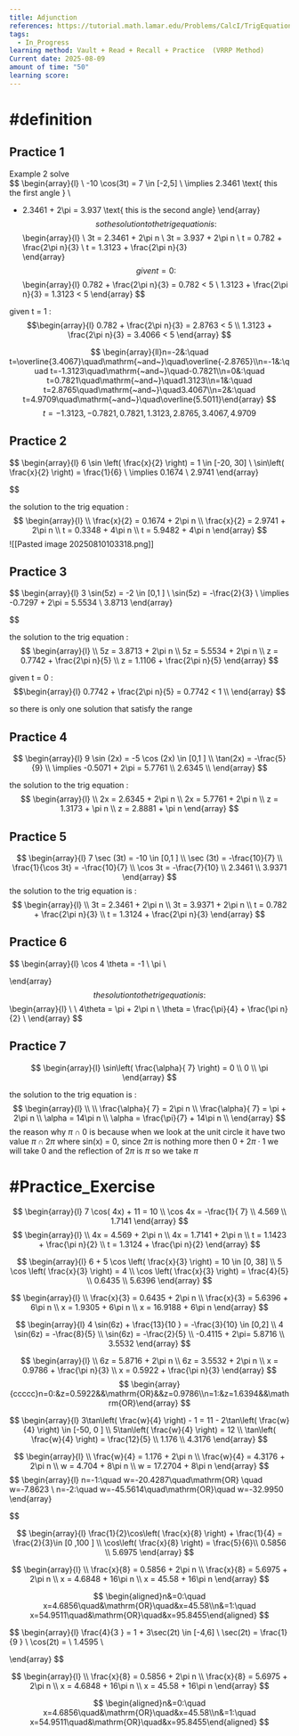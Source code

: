 ```yaml
---
title: Adjunction
references: https://tutorial.math.lamar.edu/Problems/CalcI/TrigEquations_CalcI.aspx
tags:
  - In_Progress
learning method: Vault + Read + Recall + Practice  (VRRP Method)
Current date: 2025-08-09
amount of time: "50"
learning score:
---
```

# #definition 


## Practice 1 
Example 2 solve  
$$
\begin{array}{l}  \\
-10 \cos(3t) =  7  \in  [-2,5]  \\
 \implies  2.3461  \text{ this the first angle } \\
 - 2.3461 +  2\pi   =  3.937   \text{ this is the second angle}
\end{array}
$$
so the solution to the trig equation is  : 
$$
\begin{array}{l} \\
3t   =    2.3461   +  2\pi n      \\
3t =  3.937   + 2\pi n      \\
t  =  0.782   +  \frac{2\pi n}{3}  \\
t  =  1.3123 +  \frac{2\pi n}{3}  
\end{array}
$$
given  t  =    0 : 
$$\begin{array}{l}
 0.782   +  \frac{2\pi n}{3}   =  0.782  < 5  \\
 1.3123 +  \frac{2\pi n}{3}    =  1.3123    < 5 
\end{array}
$$ 

given  t   =    1 : 
$$\begin{array}{l}
 0.782   +  \frac{2\pi n}{3}   = 2.8763  < 5  \\
 1.3123 +  \frac{2\pi n}{3}    =  3.4066   < 5 
\end{array}
$$

$$
\begin{array}{ll}n=-2&:\quad t=\overline{3.4067}\quad\mathrm{~and~}\quad\overline{-2.8765}\\n=-1&:\quad t=-1.3123\quad\mathrm{~and~}\quad-0.7821\\n=0&:\quad t=0.7821\quad\mathrm{~and~}\quad1.3123\\n=1&:\quad t=2.8765\quad\mathrm{~and~}\quad3.4067\\n=2&:\quad t=4.9709\quad\mathrm{~and~}\quad\overline{5.5011}\end{array}
$$
$$
t=-1.3123,-0.7821,0.7821,1.3123,2.8765,3.4067,4.9709
$$

## Practice 2  

$$
\begin{array}{l} 
6 \sin \left( \frac{x}{2} \right)   = 1 \in  [-20, 30]   \\
\sin\left( \frac{x}{2} \right)  =  \frac{1}{6}   \\
\implies 0.1674   \\
2.9741
\end{array}

$$

the solution to the trig equation : 
$$
\begin{array}{l} \\
\frac{x}{2}   =   0.1674   +  2\pi n      \\
\frac{x}{2}   = 2.9741  +  2\pi n     \\
t  =  0.3348   +  4\pi n    \\
t  =  5.9482  +  4\pi n
\end{array}
$$
![[Pasted image 20250810103318.png]]

## Practice  3 



$$
\begin{array}{l} 
3 \sin(5z)  =   -2   \in  [0,1 ]  \\
\sin(5z)  = -\frac{2}{3}    \\
\implies  -0.7297 + 2\pi   = 5.5534    \\
3.8713 
\end{array}

$$

the solution to the trig equation : 
$$
\begin{array}{l} \\
5z   =    3.8713    +  2\pi n        \\
5z     =  5.5534  +  2\pi n     \\
z  =   0.7742 +   \frac{2\pi n}{5}  \\
z  = 1.1106 +  \frac{2\pi n}{5} 
\end{array}
$$

given  t  =    0 : 
$$\begin{array}{l}
 0.7742 +   \frac{2\pi n}{5}  =  0.7742    < 1  \\
\end{array}
$$

so there is only one solution that satisfy the range  


## Practice  4 


$$
\begin{array}{l} 
9 \sin (2x) =   -5 \cos (2x)    \in  [0,1 ]  \\
\tan(2x)    = -\frac{5}{9}   \\
\implies -0.5071  + 2\pi  = 5.7761  \\
 2.6345    \\
\end{array}
$$

the solution to the trig equation : 
$$
\begin{array}{l} \\
2x  = 2.6345   +  2\pi n        \\
2x     =   5.7761  +  2\pi n     \\
z  =    1.3173   +  \pi n  \\
z  = 2.8881  + \pi n 
\end{array}
$$




## Practice 5 

$$
\begin{array}{l} 
7 \sec (3t)  =   -10     \in  [0,1 ]  \\
\sec (3t)  =   -\frac{10}{7}   \\
\frac{1}{\cos 3t}  =   -\frac{10}{7}   \\
\cos 3t  =   -\frac{7}{10}    \\
2.3461   \\
3.9371 
\end{array}
$$
the solution to the trig equation is : 
$$
\begin{array}{l} \\
3t  = 2.3461    +  2\pi n        \\
3t     =   3.9371 +  2\pi n     \\
t  = 0.782    +  \frac{2\pi n}{3}  \\
t     =  1.3124 +  \frac{2\pi n}{3}
\end{array}
$$




## Practice 6 

$$
\begin{array}{l} 
\cos 4 \theta  = -1     \\
\pi   \\
 
\end{array}
$$
the solution to the trig equation is : 
$$
\begin{array}{l} \\       \\
4\theta     =   \pi +  2\pi n     \\
\theta     =   \frac{\pi}{4} +  \frac{\pi n}{2}     \\
\end{array}
$$

## Practice 7  

$$
\begin{array}{l} 
\sin\left(  \frac{\alpha}{  7}  \right)  =   0    \\
 0 \\
\pi \end{array}
$$


the solution to the trig equation is : 
$$
\begin{array}{l} \\       \\
 \frac{\alpha}{  7}  =    2\pi n     \\
 \frac{\alpha}{  7}   =   \pi +     2\pi n    \\
\alpha  =    14\pi n    \\
\alpha  =   \frac{\pi}{7} +     14\pi n     \\
\end{array}
$$
the reason why  $\pi \cap 0$ is because when we look at the unit circle it have two value $\pi \cap 2\pi$ where  sin(x) =  0, since $2\pi$ is nothing more then $0+2\pi \cdot{1}$ we will take 0 and the reflection of $2\pi$ is  $\pi$ so we take $\pi$

# #Practice_Exercise 
$$
\begin{array}{l} 
7 \cos( 4x)  + 11  = 10  \\
\cos 4x  =   -\frac{1}{ 7}  \\
4.569   \\
1.7141  
\end{array}
$$
$$
\begin{array}{l} \\
4x  = 4.569   +  2\pi n        \\
4x      =   1.7141 +  2\pi n     \\
t  = 1.1423   +  \frac{\pi n}{2}  \\
t     =  1.3124 +  \frac{\pi n}{2}  
\end{array}
$$





$$
\begin{array}{l} 
6 +  5 \cos  \left( \frac{x}{3} \right)   = 10   \in [0, 38]  \\
 5 \cos  \left( \frac{x}{3} \right)  =   4 \\
\cos  \left( \frac{x}{3} \right)  =   \frac{4}{5}   \\
0.6435 \\
5.6396 
\end{array}
$$



$$
\begin{array}{l} \\
\frac{x}{3} = 0.6435  +  2\pi n        \\
\frac{x}{3}     =   5.6396  +  6\pi n     \\
x = 1.9305 +  6\pi n    \\
x    =   16.9188  +  6\pi n  
\end{array}
$$ 







$$
\begin{array}{l} 
4 \sin(6z)  +  \frac{13}{10 } =  -\frac{3}{10}   \in [0,2]  \\
4 \sin(6z)   =   -\frac{8}{5} \\
\sin(6z)   =   -\frac{2}{5}    \\
-0.4115 +  2\pi= 5.8716 \\
3.5532 
\end{array}
$$



$$
\begin{array}{l}  \\
6z  = 5.8716  +  2\pi n        \\
6z  = 3.5532  +  2\pi n       \\
x = 0.9786 +  \frac{\pi n}{3}    \\
x    =   0.5922 +  \frac{\pi n}{3} 
\end{array}
$$ 
$$
\begin{array}{ccccc}n=0:&z=0.5922&&\mathrm{OR}&&z=0.9786\\n=1:&z=1.6394&&\mathrm{OR}\end{array}
$$





$$
\begin{array}{l} 
3\tan\left( \frac{w}{4} \right)   - 1  = 11 -  2\tan\left( \frac{w}{4} \right) \in  [-50, 0 ] \\
5\tan\left( \frac{w}{4} \right)   =   12 \\
\tan\left( \frac{w}{4} \right)   =   \frac{12}{5}   \\
1.176 \\
4.3176 
\end{array}
$$


$$
\begin{array}{l} \\
\frac{w}{4} = 1.176  +  2\pi n        \\
\frac{w}{4}     =   4.3176  +  2\pi n    \\
w = 4.704 +  8\pi n    \\
w = 17.2704  +     8\pi n
\end{array}
$$ 
$$
\begin{array}{l}
n=-1:\quad w=-20.4287\quad\mathrm{OR}
\quad w=-7.8623 \\
n=-2:\quad w=-45.5614\quad\mathrm{OR}\quad w=-32.9950 
\end{array}

$$






$$
\begin{array}{l} 
\frac{1}{2}\cos\left( \frac{x}{8} \right) + \frac{1}{4} =  \frac{2}{3}\in  [0 ,100  ] \\
\cos\left( \frac{x}{8} \right) = \frac{5}{6}\\
0.5856  \\
5.6975 
\end{array}
$$

$$
\begin{array}{l} \\
\frac{x}{8} = 0.5856   +  2\pi n        \\
\frac{x}{8}   =   5.6975   +  2\pi n    \\
x = 4.6848  +  16\pi n    \\
x = 45.58   +     16\pi n
\end{array}
$$

$$
 \begin{aligned}n&=0:\quad x=4.6856\quad&\mathrm{OR}\quad&x=45.58\\n&=1:\quad x=54.9511\quad&\mathrm{OR}\quad&x=95.8455\end{aligned} 
$$










$$
\begin{array}{l} 
\frac{4}{3 } =   1 + 3\sec(2t)   \in  [-4,6]  \\
\sec(2t)   =  \frac{1}{9 }  \\
\cos(2t)   =  \\
1.4595  \\

\end{array}
$$

$$
\begin{array}{l} \\
\frac{x}{8} = 0.5856   +  2\pi n        \\
\frac{x}{8}   =   5.6975   +  2\pi n    \\
x = 4.6848  +  16\pi n    \\
x = 45.58   +     16\pi n
\end{array}
$$

$$
 \begin{aligned}n&=0:\quad x=4.6856\quad&\mathrm{OR}\quad&x=45.58\\n&=1:\quad x=54.9511\quad&\mathrm{OR}\quad&x=95.8455\end{aligned} 
$$


